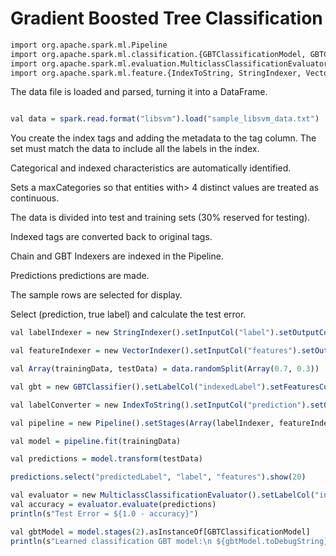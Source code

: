 # Gradient Boosted Tree Classification

```R
import org.apache.spark.ml.Pipeline
import org.apache.spark.ml.classification.{GBTClassificationModel, GBTClassifier}
import org.apache.spark.ml.evaluation.MulticlassClassificationEvaluator
import org.apache.spark.ml.feature.{IndexToString, StringIndexer, VectorIndexer}
```

The data file is loaded and parsed, turning it into a DataFrame.

```R

val data = spark.read.format("libsvm").load("sample_libsvm_data.txt")
```
You create the index tags and adding the metadata to the tag column.
The set must match the data to include all the labels in the index.

Categorical and indexed characteristics are automatically identified.

Sets a maxCategories so that entities with> 4 distinct values are treated as continuous.

The data is divided into test and training sets (30% reserved for testing).

Indexed tags are converted back to original tags.

Chain and GBT Indexers are indexed in the Pipeline.

Predictions predictions are made.

The sample rows are selected for display.

Select (prediction, true label) and calculate the test error.

```r
val labelIndexer = new StringIndexer().setInputCol("label").setOutputCol("indexedLabel").fit(data)

val featureIndexer = new VectorIndexer().setInputCol("features").setOutputCol("indexedFeatures").setMaxCategories(4).fit(data)

val Array(trainingData, testData) = data.randomSplit(Array(0.7, 0.3))

val gbt = new GBTClassifier().setLabelCol("indexedLabel").setFeaturesCol("indexedFeatures").setMaxIter(10).setFeatureSubsetStrategy("auto")

val labelConverter = new IndexToString().setInputCol("prediction").setOutputCol("predictedLabel").setLabels(labelIndexer.labels)

val pipeline = new Pipeline().setStages(Array(labelIndexer, featureIndexer, gbt, labelConverter))

val model = pipeline.fit(trainingData)

val predictions = model.transform(testData)

predictions.select("predictedLabel", "label", "features").show(20)

val evaluator = new MulticlassClassificationEvaluator().setLabelCol("indexedLabel").setPredictionCol("prediction").setMetricName("accuracy")
val accuracy = evaluator.evaluate(predictions)
println(s"Test Error = ${1.0 - accuracy}")

val gbtModel = model.stages(2).asInstanceOf[GBTClassificationModel]
println(s"Learned classification GBT model:\n ${gbtModel.toDebugString}")
```